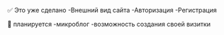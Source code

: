 :white_check_mark: Это уже сделано 
-Внешний вид сайта
-Авторизация
-Регистрация

:black_square_button: планируется
-микроблог
-возможность создания своей визитки
